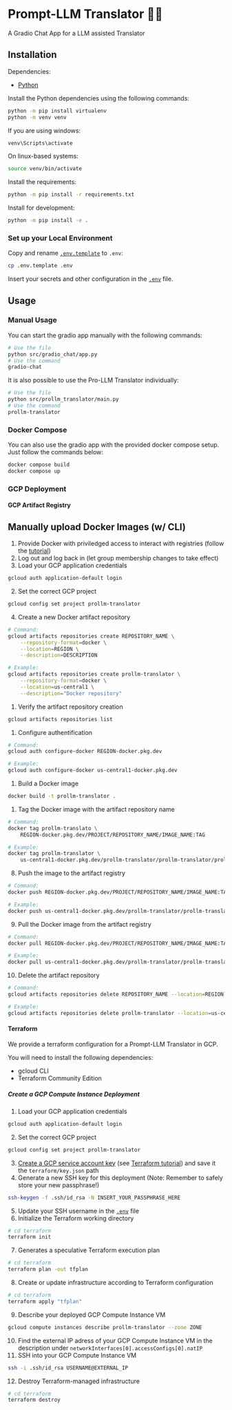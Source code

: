 # Prompt-LLM Translator 🌟🚀

A Gradio Chat App for a LLM assisted Translator

## Installation

Dependencies:
- [Python](https://www.python.org/)

Install the Python dependencies using the following commands:
```bash
python -m pip install virtualenv
python -m venv venv
```
If you are using windows:
```bash
venv\Scripts\activate
```
On linux-based systems:
```bash
source venv/bin/activate
```
Install the requirements:
```bash
python -m pip install -r requirements.txt
```
Install for development:
```bash
python -m pip install -e .
```

### Set up your Local Environment

Copy and rename [`.env.template`](.env.template) to `.env`:
```bash
cp .env.template .env
```
Insert your secrets and other configuration in the [`.env`](.env) file.



## Usage

### Manual Usage

You can start the gradio app manually with the following commands:
```bash
# Use the file
python src/gradio_chat/app.py
# Use the command
gradio-chat
```
It is also possible to use the Pro-LLM Translator individually:
```bash
# Use the file
python src/prollm_translator/main.py
# Use the command
prollm-translator
```

### Docker Compose

You can also use the gradio app with the provided docker compose setup. Just follow the commands below:
```bash
docker compose build
docker compose up
```

### GCP Deployment

#### GCP Artifact Registry

## Manually upload Docker Images (w/ CLI)

1. Provide Docker with priviledged access to interact with registries (follow the [tutorial](../../windows/powershell/README.md))
2. Log out and log back in (let group membership changes to take effect)
3. Load your GCP application credentials
```bash
gcloud auth application-default login
```
2. Set the correct GCP project
```bash
gcloud config set project prollm-translator
```
4. Create a new Docker artifact repository
```bash
# Command:
gcloud artifacts repositories create REPOSITORY_NAME \
    --repository-format=docker \
    --location=REGION \
    --description=DESCRIPTION

# Example:
gcloud artifacts repositories create prollm-translator \
    --repository-format=docker \
    --location=us-central1 \
    --description="Docker repository"
```
1. Verify the artifact repository creation
```bash
gcloud artifacts repositories list
```
1. Configure authentification
```bash
# Command: 
gcloud auth configure-docker REGION-docker.pkg.dev

# Example:
gcloud auth configure-docker us-central1-docker.pkg.dev
```
1. Build a Docker image
```bash
docker build -t prollm-translator .
```
1. Tag the Docker image with the artifact repository name
```bash
# Command:
docker tag prollm-translato \
    REGION-docker.pkg.dev/PROJECT/REPOSITORY_NAME/IMAGE_NAME:TAG

# Example:
docker tag prollm-translator \
    us-central1-docker.pkg.dev/prollm-translator/prollm-translator/prollm-translator:0.0.1
```
8. Push the image to the artifact registry
```bash
# Command:
docker push REGION-docker.pkg.dev/PROJECT/REPOSITORY_NAME/IMAGE_NAME:TAG

# Example:
docker push us-central1-docker.pkg.dev/prollm-translator/prollm-translator/prollm-translator:0.0.1
```
9. Pull the Docker image from the artifact registry
```bash
# Command:
docker pull REGION-docker.pkg.dev/PROJECT/REPOSITORY_NAME/IMAGE_NAME:TAG

# Example:
docker pull us-central1-docker.pkg.dev/prollm-translator/prollm-translator/prollm-translator:0.0.1
```
10. Delete the artifact repository
```bash
# Command:
gcloud artifacts repositories delete REPOSITORY_NAME --location=REGION

# Example:
gcloud artifacts repositories delete prollm-translator --location=us-central1
```

#### Terraform

We provide a terraform configuration for a Prompt-LLM Translator in GCP.

You will need to install the following dependencies:
- gcloud CLI
- Terraform Community Edition

##### Create a GCP Compute Instance Deployment

1. Load your GCP application credentials
```bash
gcloud auth application-default login
```
2. Set the correct GCP project
```bash
gcloud config set project prollm-translator
```
3. [Create a GCP service account key](https://cloud.google.com/iam/docs/keys-create-delete) (see [Terraform tutorial](https://developer.hashicorp.com/terraform/tutorials/gcp-get-started/google-cloud-platform-build#:~:text=A%20GCP%20service%20account%20key%3A%20Create%20a%20service%20account%20key)) and save it the `terraform/key.json` path
4. Generate a new SSH key for this deployment (Note: Remember to safely store your new passphrase!)
```bash
ssh-keygen -f .ssh/id_rsa -N INSERT_YOUR_PASSPHRASE_HERE
```
5. Update your SSH username in the [`.env`](.env) file
6. Initialize the Terraform working directory
```bash
# cd terraform
terraform init
```
7. Generates a speculative Terraform execution plan
```bash
# cd terraform
terraform plan -out tfplan
```
8. Create or update infrastructure according to Terraform configuration
```bash
# cd terraform
terraform apply "tfplan"
```
9. Describe your deployed GCP Compute Instance VM
```bash
gcloud compute instances describe prollm-translator --zone ZONE
```
10. Find the external IP adress of your GCP Compute Instance VM in the description under `networkInterfaces[0].accessConfigs[0].natIP`
11. SSH into your GCP Compute Instance VM
```bash
ssh -i .ssh/id_rsa USERNAME@EXTERNAL_IP
```
12. Destroy Terraform-managed infrastructure
```bash
# cd terraform
terraform destroy
```